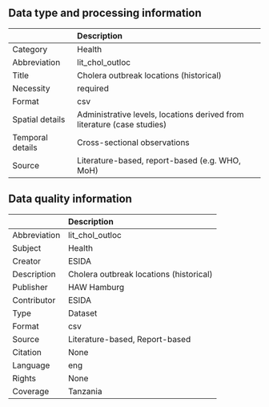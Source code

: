 ## Data type and processing information 

|                  | Description                                                             |
|:-----------------|:------------------------------------------------------------------------|
| Category         | Health                                                                  |
| Abbreviation     | lit_chol_outloc                                                         |
| Title            | Cholera outbreak locations (historical)                                 |
| Necessity        | required                                                                |
| Format           | csv                                                                     |
| Spatial details  | Administrative levels, locations derived from literature (case studies) |
| Temporal details | Cross-sectional observations                                            |
| Source           | Literature-based, report-based (e.g. WHO, MoH)                          |

## Data quality information 

|              | Description                             |
|:-------------|:----------------------------------------|
| Abbreviation | lit_chol_outloc                         |
| Subject      | Health                                  |
| Creator      | ESIDA                                   |
| Description  | Cholera outbreak locations (historical) |
| Publisher    | HAW Hamburg                             |
| Contributor  | ESIDA                                   |
| Type         | Dataset                                 |
| Format       | csv                                     |
| Source       | Literature-based, Report-based          |
| Citation     | None                                    |
| Language     | eng                                     |
| Rights       | None                                    |
| Coverage     | Tanzania                                |